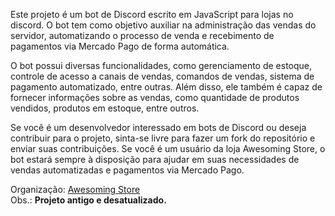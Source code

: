 Este projeto é um bot de Discord escrito em JavaScript para lojas no discord. O bot tem como objetivo auxiliar na administração das vendas do servidor, automatizando o processo de venda e recebimento de pagamentos via Mercado Pago de forma automática.

O bot possui diversas funcionalidades, como gerenciamento de estoque, controle de acesso a canais de vendas, comandos de vendas, sistema de pagamento automatizado, entre outras. Além disso, ele também é capaz de fornecer informações sobre as vendas, como quantidade de produtos vendidos, produtos em estoque, entre outros.

Se você é um desenvolvedor interessado em bots de Discord ou deseja contribuir para o projeto, sinta-se livre para fazer um fork do repositório e enviar suas contribuições. Se você é um usuário da loja Awesoming Store, o bot estará sempre à disposição para ajudar em suas necessidades de vendas automatizadas e pagamentos via Mercado Pago.

Organização: [Awesoming Store](https://discord.gg/fAjg27nNhE)<br>
Obs.: <strong>Projeto antigo e desatualizado.</strong>
